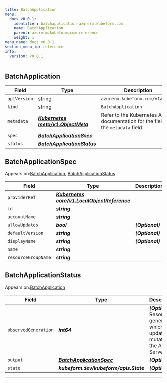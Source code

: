 ```yaml
---
title: BatchApplication
menu:
  docs_v0.0.1:
    identifier: batchapplication-azurerm.kubeform.com
    name: BatchApplication
    parent: azurerm.kubeform.com-reference
    weight: 1
menu_name: docs_v0.0.1
section_menu_id: reference
info:
  version: v0.0.1
---
```


## BatchApplication
| Field | Type | Description |
| ------ | ----- | ----------- |
| `apiVersion` | string | `azurerm.kubeform.com/v1alpha1` |
|    `kind` | string | `BatchApplication` |
| `metadata` | ***[Kubernetes meta/v1.ObjectMeta](https://kubernetes.io/docs/reference/generated/kubernetes-api/v1.13/#objectmeta-v1-meta)***|Refer to the Kubernetes API documentation for the fields of the `metadata` field.|
| `spec` | ***[BatchApplicationSpec](#batchapplicationspec)***||
| `status` | ***[BatchApplicationStatus](#batchapplicationstatus)***||
## BatchApplicationSpec

Appears on:[BatchApplication](#batchapplication), [BatchApplicationStatus](#batchapplicationstatus)

| Field | Type | Description |
| ------ | ----- | ----------- |
| `providerRef` | ***[Kubernetes core/v1.LocalObjectReference](https://kubernetes.io/docs/reference/generated/kubernetes-api/v1.13/#localobjectreference-v1-core)***||
| `id` | ***string***||
| `accountName` | ***string***||
| `allowUpdates` | ***bool***| ***(Optional)*** |
| `defaultVersion` | ***string***| ***(Optional)*** |
| `displayName` | ***string***| ***(Optional)*** |
| `name` | ***string***||
| `resourceGroupName` | ***string***||
## BatchApplicationStatus

Appears on:[BatchApplication](#batchapplication)

| Field | Type | Description |
| ------ | ----- | ----------- |
| `observedGeneration` | ***int64***| ***(Optional)*** Resource generation, which is updated on mutation by the API Server.|
| `output` | ***[BatchApplicationSpec](#batchapplicationspec)***| ***(Optional)*** |
| `state` | ***kubeform.dev/kubeform/apis.State***| ***(Optional)*** |
---
